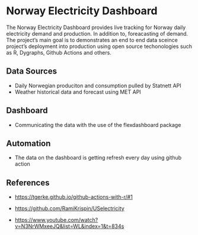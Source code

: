 # Norway Electricity Dashboard 

The Norway Electricity Dashboard provides live tracking  for Norway daily electricity demand and production. In addition to,  foreacasting of demand.  
The project’s main goal is to demonstrates an end to end data sceince project’s deployment into production using open source techonologies such as R, Dygraphs, Github Actions and others.



## Data Sources

- Daily Norwegian produciton and consumption pulled by Statnett API
- Weather historical data and forecast using MET API


## Dashboard 

- Communicating the data with the use of the flexdashboard package

## Automation 

- The data on the dashboard is getting refresh every day using github action

## References 

* https://tgerke.github.io/github-actions-with-r/#1

* https://github.com/RamiKrispin/USelectricity

* https://www.youtube.com/watch?v=N3NrWMxeeJQ&list=WL&index=1&t=834s
